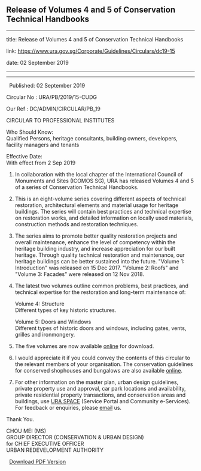 ## Release of Volumes 4 and 5 of Conservation Technical Handbooks
---
title: Release of Volumes 4 and 5 of Conservation Technical Handbooks

link: https://www.ura.gov.sg/Corporate/Guidelines/Circulars/dc19-15

date: 02 September 2019

---

--------------------------------------------------------------

  Published: 02 September 2019

Circular No : URA/PB/2019/15-CUDG

Our Ref : DC/ADMIN/CIRCULAR/PB\_19

  

CIRCULAR TO PROFESSIONAL INSTITUTES

  

Who Should Know:  
Qualified Persons, heritage consultants, building owners, developers, facility managers and tenants

  

Effective Date:  
With effect from 2 Sep 2019

  

1.  In collaboration with the local chapter of the International Council of Monuments and Sites (ICOMOS SG), URA has released Volumes 4 and 5 of a series of Conservation Technical Handbooks.
  
3.  This is an eight-volume series covering different aspects of technical restoration, architectural elements and material usage for heritage buildings. The series will contain best practices and technical expertise on restoration works, and detailed information on locally used materials, construction methods and restoration techniques.
  
5.  The series aims to promote better quality restoration projects and overall maintenance, enhance the level of competency within the heritage building industry, and increase appreciation for our built heritage. Through quality technical restoration and maintenance, our heritage buildings can be better sustained into the future. "Volume 1: Introduction" was released on 15 Dec 2017. "Volume 2: Roofs" and "Volume 3: Facades" were released on 12 Nov 2018. 
  
7.  The latest two volumes outline common problems, best practices, and technical expertise for the restoration and long-term maintenance of:  
      
    Volume 4: Structure  
    Different types of key historic structures.
    
    Volume 5: Doors and Windows  
    Different types of historic doors and windows, including gates, vents, grilles and ironmongery.
    
8.  The five volumes are now available [online](https://www.ura.gov.sg/Corporate/Guidelines/Conservation/Best-Practices) for download.
  
10.  I would appreciate it if you could convey the contents of this circular to the relevant members of your organisation. The conservation guidelines for conserved shophouses and bungalows are also available [online](https://www.ura.gov.sg/Corporate/Guidelines/Conservation/Conservation-Guidelines).
  
12.  For other information on the master plan, urban design guidelines, private property use and approval, car park locations and availability, private residential property transactions, and conservation areas and buildings, use [URA SPACE](https://www.ura.gov.sg/maps/) (Service Portal and Community e-Services). For feedback or enquiries, please [email](https://www.ura.gov.sg/feedbackWeb/contactus_feedback.jsp) us. 

Thank You.  
  
CHOU MEI (MS)  
GROUP DIRECTOR (CONSERVATION & URBAN DESIGN)  
for CHIEF EXECUTIVE OFFICER  
URBAN REDEVELOPMENT AUTHORITY

  


  



  [Download PDF Version](https://www.ura.gov.sg/services/download_file.aspx?f={E8A32864-44FA-4B92-B701-0E8D21B91098})

